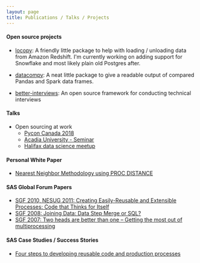 ```yaml
---
layout: page
title: Publications / Talks / Projects
---
```


#### Open source projects

* [locopy](https://github.com/capitalone/Data-Load-and-Copy-using-Python): A
  friendly little package to help with loading / unloading data from Amazon
  Redshift. I'm currently working on adding support for Snowflake and most likely
  plain old Postgres after.

* [datacompy](https://github.com/capitalone/datacompy): A neat little package to
  give a readable output of compared Pandas and Spark data frames.

* [better-interviews](https://github.com/fdosani/better-interviews): An open source
  framework for conducting technical interviews

#### Talks

* Open sourcing at work
  - [Pycon Canada 2018](https://2018.pycon.ca/talks/talk-PC-53138/)
  - [Acadia University - Seminar](https://cs.acadiau.ca/news-item/open-sourcing-data-science-tools-at-capital-one.html)
  - [Halifax data science meetup](https://www.meetup.com/Halifax-Data-Science-Meetup/events/253975343/)


#### Personal White Paper
* [Nearest Neighbor Methodology using PROC DISTANCE](/public/wp_neighbors.pdf)

#### SAS Global Forum Papers
* [SGF 2010, NESUG 2011: Creating Easily-Reusable and Extensible Processes: Code that Thinks for Itself](http://support.sas.com/resources/papers/proceedings10/004-2010.pdf)
* [SGF 2008: Joining Data: Data Step Merge or SQL?](http://www2.sas.com/proceedings/forum2008/178-2008.pdf)
* [SGF 2007: Two heads are better than one – Getting the most out of multiprocessing](http://www2.sas.com/proceedings/forum2007/195-2007.pdf)

#### SAS Case Studies / Success Stories
* [Four steps to developing reusable code and production processes](http://www.sas.com/success/reusablecode_case.html)
